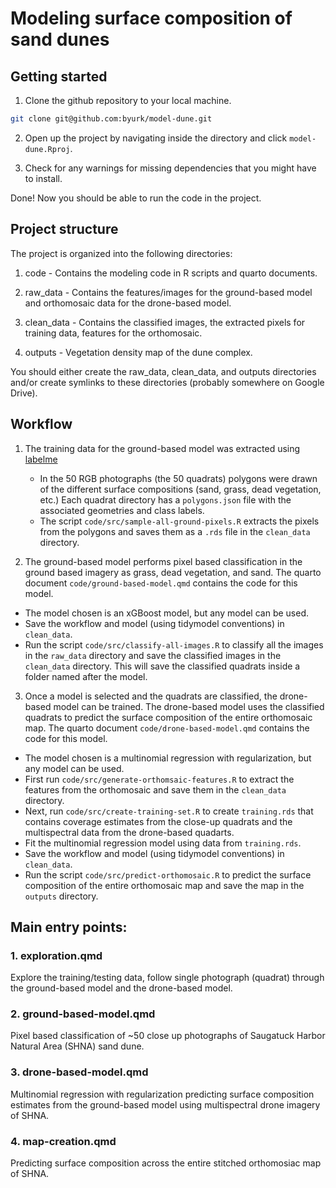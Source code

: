 # Modeling surface composition of sand dunes

## Getting started 

1. Clone the github repository to your local machine.

```bash
git clone git@github.com:byurk/model-dune.git
```

2. Open up the project by navigating inside the directory and click ```model-dune.Rproj```.

3. Check for any warnings for missing dependencies that you might have to install.

Done! Now you should be able to run the code in the project.


## Project structure

The project is organized into the following directories:

1. code - Contains the modeling code in R scripts and quarto documents.

2. raw_data - Contains the features/images for the ground-based model and orthomosaic data for the drone-based model.

3. clean_data - Contains the classified images, the extracted pixels for training data, features for the orthomosaic.

4. outputs - Vegetation density map of the dune complex.


You should either create the raw_data, clean_data, and outputs directories and/or create symlinks to these directories (probably  somewhere on Google Drive).



## Workflow

1. The training data for the ground-based model was extracted using [labelme](https://github.com/labelmeai/labelme)
    - In the 50 RGB photographs (the 50 quadrats) polygons were drawn of the different surface compositions (sand, grass, dead vegetation, etc.) Each quadrat directory has a ```polygons.json``` file with the associated geometries and class labels.
    - The script ```code/src/sample-all-ground-pixels.R``` extracts the pixels from the polygons and saves them as a ```.rds``` file in the ```clean_data``` directory.


2. The ground-based model performs pixel based classification in the ground based imagery as grass, dead vegetation, and sand. The quarto document ```code/ground-based-model.qmd``` contains the code for this model.

 - The model chosen is an xGBoost model, but any model can be used.
 - Save the workflow and model (using tidymodel conventions) in ```clean_data```.
 - Run the script ```code/src/classify-all-images.R``` to classify all the images in the ```raw_data``` directory and save the classified images in the ```clean_data``` directory. This will save the classified quadrats inside a folder named after the model.
 

3. Once a model is selected and the quadrats are classified, the drone-based model can be trained. The drone-based model uses the classified quadrats to predict the surface composition of the entire orthomosaic map. The quarto document ```code/drone-based-model.qmd``` contains the code for this model.

 - The model chosen is a multinomial regression with regularization, but any model can be used.
 - First run ```code/src/generate-orthomsaic-features.R``` to extract the features from the orthomosaic and save them in the ```clean_data``` directory.
 - Next, run ```code/src/create-training-set.R``` to create ```training.rds``` that contains coverage estimates from the close-up quadrats and the multispectral data from the drone-based quadarts.
 - Fit the multinomial regression model using  data from ```training.rds```.
 - Save the workflow and model (using tidymodel conventions) in ```clean_data```.
 - Run the script ```code/src/predict-orthomosaic.R``` to predict the surface composition of the entire orthomosaic map and save the map in the ```outputs``` directory.


## Main entry points:

### 1. exploration.qmd

Explore the training/testing data, follow single photograph (quadrat) through the ground-based model and the drone-based model.

### 2. ground-based-model.qmd

Pixel based classification of \~50 close up photographs of Saugatuck Harbor Natural Area (SHNA) sand dune.

### 3. drone-based-model.qmd

Multinomial regression with regularization predicting surface composition estimates from the ground-based model using multispectral drone imagery of SHNA.

### 4. map-creation.qmd

Predicting surface composition across the entire stitched orthomosiac map of SHNA.
